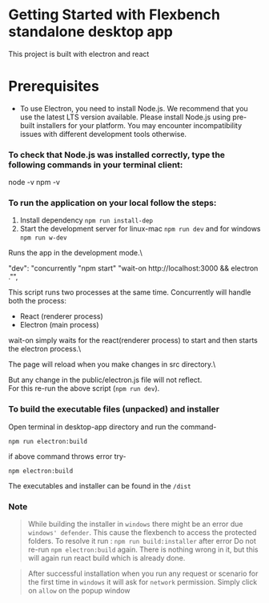 # Getting Started with Flexbench standalone desktop app

This project is built with electron and react

# Prerequisites

- To use Electron, you need to install Node.js. We recommend that you use the latest LTS version available.
  Please install Node.js using pre-built installers for your platform. You may encounter incompatibility issues with different development tools otherwise.

### To check that Node.js was installed correctly, type the following commands in your terminal client:
  node -v
  npm -v

### To run the application on your local follow the steps:

1. Install dependency `npm run install-dep`
2. Start the development server for linux-mac `npm run dev` and for windows `npm run w-dev`

Runs the app in the development mode.\

"dev": "concurrently \"npm start\" \"wait-on http://localhost:3000 && electron .\"",

This script runs two processes at the same time.
Concurrently will handle both the process:
  - React (renderer process)
  - Electron (main process)

wait-on simply waits for the react(renderer process) to start and then starts the electron process.\

The page will reload when you make changes in src directory.\

But any change in the public/electron.js file will not reflect.\
For this re-run the above script (`npm run dev`).


### To build the executable files (unpacked) and installer

Open terminal in desktop-app directory and run the command-

`npm run electron:build`

if above command throws error try-

`npm electron:build`

The executables and installer can be found in the `/dist` 

### Note
> While building the installer in `windows` there might be an error due `windows' defender`. This cause the flexbench to access the protected folders.
  To resolve it run : `npm run build:installer` after error
  Do not re-run `npm electron:build` again. There is nothing wrong in it, but this will again run react build which is already done.

> After successful installation when you run any request or scenario for the first time in `windows` it will ask for `network` permission. Simply click on `allow` on the popup window
